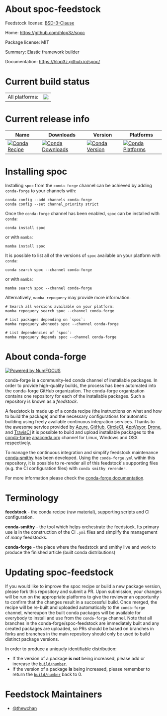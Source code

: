 About spoc-feedstock
====================

Feedstock license: [BSD-3-Clause](https://github.com/conda-forge/spoc-feedstock/blob/main/LICENSE.txt)

Home: https://github.com/hlop3z/spoc

Package license: MIT

Summary: Elastic framework builder

Documentation: https://hlop3z.github.io/spoc/

Current build status
====================


<table><tr><td>All platforms:</td>
    <td>
      <a href="https://dev.azure.com/conda-forge/feedstock-builds/_build/latest?definitionId=18094&branchName=main">
        <img src="https://dev.azure.com/conda-forge/feedstock-builds/_apis/build/status/spoc-feedstock?branchName=main">
      </a>
    </td>
  </tr>
</table>

Current release info
====================

| Name | Downloads | Version | Platforms |
| --- | --- | --- | --- |
| [![Conda Recipe](https://img.shields.io/badge/recipe-spoc-green.svg)](https://anaconda.org/conda-forge/spoc) | [![Conda Downloads](https://img.shields.io/conda/dn/conda-forge/spoc.svg)](https://anaconda.org/conda-forge/spoc) | [![Conda Version](https://img.shields.io/conda/vn/conda-forge/spoc.svg)](https://anaconda.org/conda-forge/spoc) | [![Conda Platforms](https://img.shields.io/conda/pn/conda-forge/spoc.svg)](https://anaconda.org/conda-forge/spoc) |

Installing spoc
===============

Installing `spoc` from the `conda-forge` channel can be achieved by adding `conda-forge` to your channels with:

```
conda config --add channels conda-forge
conda config --set channel_priority strict
```

Once the `conda-forge` channel has been enabled, `spoc` can be installed with `conda`:

```
conda install spoc
```

or with `mamba`:

```
mamba install spoc
```

It is possible to list all of the versions of `spoc` available on your platform with `conda`:

```
conda search spoc --channel conda-forge
```

or with `mamba`:

```
mamba search spoc --channel conda-forge
```

Alternatively, `mamba repoquery` may provide more information:

```
# Search all versions available on your platform:
mamba repoquery search spoc --channel conda-forge

# List packages depending on `spoc`:
mamba repoquery whoneeds spoc --channel conda-forge

# List dependencies of `spoc`:
mamba repoquery depends spoc --channel conda-forge
```


About conda-forge
=================

[![Powered by
NumFOCUS](https://img.shields.io/badge/powered%20by-NumFOCUS-orange.svg?style=flat&colorA=E1523D&colorB=007D8A)](https://numfocus.org)

conda-forge is a community-led conda channel of installable packages.
In order to provide high-quality builds, the process has been automated into the
conda-forge GitHub organization. The conda-forge organization contains one repository
for each of the installable packages. Such a repository is known as a *feedstock*.

A feedstock is made up of a conda recipe (the instructions on what and how to build
the package) and the necessary configurations for automatic building using freely
available continuous integration services. Thanks to the awesome service provided by
[Azure](https://azure.microsoft.com/en-us/services/devops/), [GitHub](https://github.com/),
[CircleCI](https://circleci.com/), [AppVeyor](https://www.appveyor.com/),
[Drone](https://cloud.drone.io/welcome), and [TravisCI](https://travis-ci.com/)
it is possible to build and upload installable packages to the
[conda-forge](https://anaconda.org/conda-forge) [anaconda.org](https://anaconda.org/)
channel for Linux, Windows and OSX respectively.

To manage the continuous integration and simplify feedstock maintenance
[conda-smithy](https://github.com/conda-forge/conda-smithy) has been developed.
Using the ``conda-forge.yml`` within this repository, it is possible to re-render all of
this feedstock's supporting files (e.g. the CI configuration files) with ``conda smithy rerender``.

For more information please check the [conda-forge documentation](https://conda-forge.org/docs/).

Terminology
===========

**feedstock** - the conda recipe (raw material), supporting scripts and CI configuration.

**conda-smithy** - the tool which helps orchestrate the feedstock.
                   Its primary use is in the construction of the CI ``.yml`` files
                   and simplify the management of *many* feedstocks.

**conda-forge** - the place where the feedstock and smithy live and work to
                  produce the finished article (built conda distributions)


Updating spoc-feedstock
=======================

If you would like to improve the spoc recipe or build a new
package version, please fork this repository and submit a PR. Upon submission,
your changes will be run on the appropriate platforms to give the reviewer an
opportunity to confirm that the changes result in a successful build. Once
merged, the recipe will be re-built and uploaded automatically to the
`conda-forge` channel, whereupon the built conda packages will be available for
everybody to install and use from the `conda-forge` channel.
Note that all branches in the conda-forge/spoc-feedstock are
immediately built and any created packages are uploaded, so PRs should be based
on branches in forks and branches in the main repository should only be used to
build distinct package versions.

In order to produce a uniquely identifiable distribution:
 * If the version of a package **is not** being increased, please add or increase
   the [``build/number``](https://docs.conda.io/projects/conda-build/en/latest/resources/define-metadata.html#build-number-and-string).
 * If the version of a package **is** being increased, please remember to return
   the [``build/number``](https://docs.conda.io/projects/conda-build/en/latest/resources/define-metadata.html#build-number-and-string)
   back to 0.

Feedstock Maintainers
=====================

* [@thewchan](https://github.com/thewchan/)

